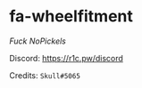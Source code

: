 # fa-wheelfitment

*Fuck NoPickels*

Discord: https://r1c.pw/discord

Credits: `Skull#5065`
<!-- <p align="center">
  <img alig src=""/>
</p> -->
